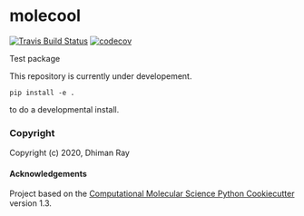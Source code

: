 molecool
==============================
[//]: # (Badges)
[![Travis Build Status](https://travis-ci.com/REPLACE_WITH_OWNER_ACCOUNT/molecool.svg?branch=master)](https://travis-ci.com/REPLACE_WITH_OWNER_ACCOUNT/molecool)
[![codecov](https://codecov.io/gh/REPLACE_WITH_OWNER_ACCOUNT/molecool/branch/master/graph/badge.svg)](https://codecov.io/gh/REPLACE_WITH_OWNER_ACCOUNT/molecool/branch/master)


Test package

This repository is currently under developement.

`pip install -e .`

to do a developmental install.

### Copyright

Copyright (c) 2020, Dhiman Ray


#### Acknowledgements
 
Project based on the 
[Computational Molecular Science Python Cookiecutter](https://github.com/molssi/cookiecutter-cms) version 1.3.
